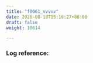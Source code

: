 ```yaml
---
title: "f0061_vvvvv"
date: 2020-08-18T15:16:27+88:00
draft: false
weight: 10614

---
```


### Log reference: <no value>

```
